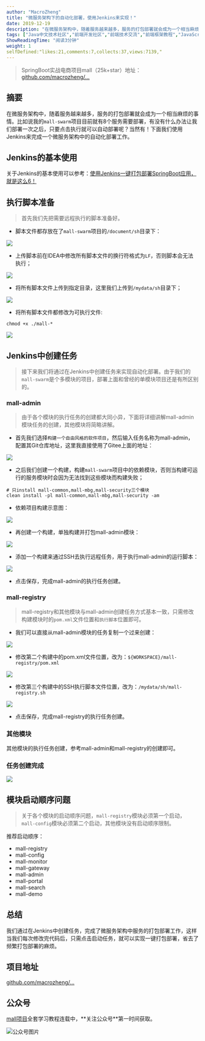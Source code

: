 ```yaml
---
author: "MacroZheng"
title: "微服务架构下的自动化部署，使用Jenkins来实现！"
date: 2019-12-19
description: "在微服务架构中，随着服务越来越多，服务的打包部署就会成为一个相当麻烦的事情。比如说我的mall-swarm项目目前就有8个服务需要部署，有没有什么办法让我们部署一次之后，只要点击执行就可以自动部署呢？当然有！下面我们使用Jenkins来完成一个微服务架构中的自动化部署工作。 点…"
tags: ["Java中文技术社区","前端开发社区","前端技术交流","前端框架教程","JavaScript 学习资源","CSS 技巧与最佳实践","HTML5 最新动态","前端工程师职业发展","开源前端项目","前端技术趋势"]
ShowReadingTime: "阅读3分钟"
weight: 1
selfDefined:"likes:21,comments:7,collects:37,views:7139,"
---
```

> SpringBoot实战电商项目mall（25k+star）地址：[github.com/macrozheng/…](https://link.juejin.cn?target=https%3A%2F%2Fgithub.com%2Fmacrozheng%2Fmall "https://github.com/macrozheng/mall")

摘要
--

在微服务架构中，随着服务越来越多，服务的打包部署就会成为一个相当麻烦的事情。比如说我的`mall-swarm`项目目前就有8个服务需要部署，有没有什么办法让我们部署一次之后，只要点击执行就可以自动部署呢？当然有！下面我们使用Jenkins来完成一个微服务架构中的自动化部署工作。

Jenkins的基本使用
------------

关于Jenkins的基本使用可以参考：[使用Jenkins一键打包部署SpringBoot应用，就是这么6！](https://juejin.cn/post/6844904022097264648 "https://juejin.cn/post/6844904022097264648")

执行脚本准备
------

> 首先我们先把需要远程执行的脚本准备好。

*   脚本文件都存放在了`mall-swarm`项目的`/document/sh`目录下：

![](/images/jueJin/16f1920aeb3ec6e.png)

*   上传脚本前在IDEA中修改所有脚本文件的换行符格式为`LF`，否则脚本会无法执行；

![](/images/jueJin/16f1920aebef628.png)

*   将所有脚本文件上传到指定目录，这里我们上传到`/mydata/sh`目录下；

![](/images/jueJin/16f1920aebc9e5b.png)

*   将所有脚本文件都修改为可执行文件:

```
chmod +x ./mall-*
```

![](/images/jueJin/16f1920aed3ebcc.png)

Jenkins中创建任务
------------

> 接下来我们将通过在Jenkins中创建任务来实现自动化部署。由于我们的`mall-swarm`是个多模块的项目，部署上面和曾经的单模块项目还是有所区别的。

### mall-admin

> 由于各个模块的执行任务的创建都大同小异，下面将详细讲解mall-admin模块任务的创建，其他模块将简略讲解。

*   首先我们选择`构建一个自由风格的软件项目`，然后输入任务名称为mall-admin，配置其Git仓库地址，这里我直接使用了Gitee上面的地址：

![](/images/jueJin/16f1920aed760b0.png)

*   之后我们创建一个构建，构建`mall-swarm`项目中的依赖模块，否则当构建可运行的服务模块时会因为无法找到这些模块而构建失败；

```
# 只install mall-common,mall-mbg,mall-security三个模块
clean install -pl mall-common,mall-mbg,mall-security -am
```

*   依赖项目构建示意图：

![](/images/jueJin/16f1920aef4baa6.png)

*   再创建一个构建，单独构建并打包mall-admin模块：

![](/images/jueJin/16f1920b1bf0c09.png)

*   添加一个构建来通过SSH去执行远程任务，用于执行mall-admin的运行脚本：

![](/images/jueJin/16f1920b1d79034.png)

*   点击保存，完成mall-admin的执行任务创建。

### mall-registry

> mall-registry和其他模块与mall-admin创建任务方式基本一致，只需修改构建模块时的`pom.xml`文件位置和`执行脚本`位置即可。

*   我们可以直接从mall-admin模块的任务复制一个过来创建：

![](/images/jueJin/16f1920b1ef75e5.png)

*   修改第二个构建中的pom.xml文件位置，改为：`${WORKSPACE}/mall-registry/pom.xml`

![](/images/jueJin/16f1920b1f3c433.png)

*   修改第三个构建中的SSH执行脚本文件位置，改为：`/mydata/sh/mall-registry.sh`

![](/images/jueJin/16f1920b207c167.png)

*   点击保存，完成mall-registry的执行任务创建。

### 其他模块

其他模块的执行任务创建，参考mall-admin和mall-registry的创建即可。

### 任务创建完成

![](/images/jueJin/16f1920b4f0eb04.png)

模块启动顺序问题
--------

> 关于各个模块的启动顺序问题，`mall-registry`模块必须第一个启动，`mall-config`模块必须第二个启动，其他模块没有启动顺序限制。

推荐启动顺序：

*   mall-registry
*   mall-config
*   mall-monitor
*   mall-gateway
*   mall-admin
*   mall-portal
*   mall-search
*   mall-demo

总结
--

我们通过在Jenkins中创建任务，完成了微服务架构中服务的打包部署工作，这样当我们每次修改完代码后，只需点击启动任务，就可以实现一键打包部署，省去了频繁打包部署的麻烦。

项目地址
----

[github.com/macrozheng/…](https://link.juejin.cn?target=https%3A%2F%2Fgithub.com%2Fmacrozheng%2Fmall-swarm "https://github.com/macrozheng/mall-swarm")

公众号
---

[mall项目](https://link.juejin.cn?target=https%3A%2F%2Fgithub.com%2Fmacrozheng%2Fmall "https://github.com/macrozheng/mall")全套学习教程连载中，**关注公众号**第一时间获取。

![公众号图片](/images/jueJin/16f19218ce6902e.png)